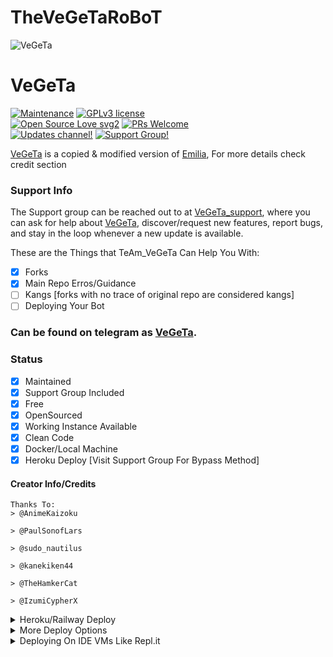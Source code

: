 # TheVeGeTaRoBoT
![VeGeTa](https://telegra.ph/file/273496a28bd1b9fc26b96.jpg)
# VeGeTa
[![Maintenance](https://img.shields.io/badge/Maintained%3F-yes-green.svg)](https://github.com/NiGhTBoT22/TheVeGeTaBoT/graphs/commit-activity) [![GPLv3 license](https://img.shields.io/badge/License-GPLv3-blue.svg)](https://perso.crans.org/besson/LICENSE.html)<br> [![Open Source Love svg2](https://badges.frapsoft.com/os/v2/open-source.svg?v=103)](https://github.com/ellerbrock/open-source-badges/) [![PRs Welcome](https://img.shields.io/badge/PRs-welcome-brightgreen.svg?style=flat-square)](https://makeapullrequest.com)<br> [![Updates channel!](https://img.shields.io/badge/Join%20Channel-↗-red)](https://t.me/VeGeTa_UpDaTeS) 
[![Support Group!](https://img.shields.io/badge/Join%20Group-↗-green)](https://t.me/VeGeTa_support)

[VeGeTa](https://t.me/ThE_VeGeTa_RoBoT) is a copied & modified version of [Emilia](https://t.me/EmiliaAnimeRobot), For more details check credit section 

### Support Info


The Support group can be reached out to at [VeGeTa_support](https://t.me/VeGeTa_support), where you can ask for help about [VeGeTa](https://t.me/ThE_VeGeTa_RoBoT), discover/request new features, report bugs, and stay in the loop whenever a new update is available. <br>


These are the Things that TeAm_VeGeTa Can Help You With:

+ [x] Forks
+ [x] Main Repo Erros/Guidance
+ [ ] Kangs [forks with no trace of original repo are considered kangs]
+ [ ] Deploying Your Bot

### Can be found on telegram as [VeGeTa](https://t.me/ThE_VeGeTa_RoBoT).

### Status

+ [x] Maintained
+ [x] Support Group Included
+ [x] Free
+ [x] OpenSourced
+ [x] Working Instance Available
+ [x] Clean Code
+ [x] Docker/Local Machine
+ [x] Heroku Deploy [Visit Support Group For Bypass Method]

#### Creator Info/Credits

```
Thanks To:
> @AnimeKaizoku

> @PaulSonofLars

> @sudo_nautilus

> @kanekiken44

> @TheHamkerCat

> @IzumiCypherX

```


<details>
	<summary>Heroku/Railway Deploy</summary>
	<br>
	<b>
The Easiest Way to Deploy This Bot is Via Heroku.
		In Order To deploy, You Just Have Fill The Necessary Environment Variables and Done!</b>
	
  <h1>
    <p align="center">
        <a href="https://heroku.com/deploy?template=https://github.com/NiGhTBoT22/TheVeGeTaBoT">
            <img src="https://www.herokucdn.com/deploy/button.svg" alt="Deploy">
        </a>
</h1>
</details> 







<details>
    <summary>More Deploy Options</summary>
    <br>
    <p align="center">

    Deploying on Local Machine

</p>

```console
    NiGhTBoT22@arch:~$ git clone https://github.com/NiGhTBoT22/TheVeGeTaBoT
    NiGhTBoT22@arch:~$ cd TheVeGeTaBoT
    NiGhTBoT22@arch:~$ cp sample_config.py config.py
```

Edit Config.py with your own Values

Start with ```python -m TheVeGeTaBoT```

</details>    

<details>
     <summary>Deploying On IDE VMs Like Repl.it</summary>
       <br>
         <p align="left">
            <b> 

            Refer to Deploying On Local Machine

 </b>
</p>
</details>
